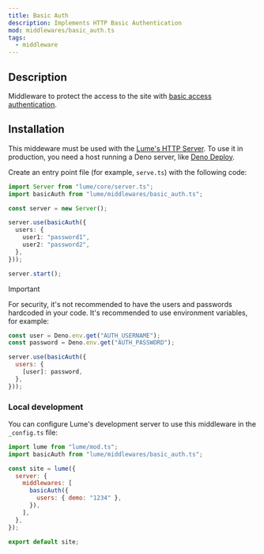 ```yaml
---
title: Basic Auth
description: Implements HTTP Basic Authentication
mod: middlewares/basic_auth.ts
tags:
  - middleware
---
```


## Description

Middleware to protect the access to the site with
[basic access authentication](https://en.wikipedia.org/wiki/Basic_access_authentication).

## Installation

This middeware must be used with the
[Lume's HTTP Server](../docs/core/server.md). To use it in production, you need
a host running a Deno server, like [Deno Deploy](https://deno.com/deploy).

Create an entry point file (for example, `serve.ts`) with the following code:

```ts
import Server from "lume/core/server.ts";
import basicAuth from "lume/middlewares/basic_auth.ts";

const server = new Server();

server.use(basicAuth({
  users: {
    user1: "password1",
    user2: "password2",
  },
}));

server.start();
```

> [!important]
>
> For security, it's not recommended to have the users and passwords hardcoded
> in your code. It's recommended to use environment variables, for example:
>
> ```js
> const user = Deno.env.get("AUTH_USERNAME");
> const password = Deno.env.get("AUTH_PASSWORD");
>
> server.use(basicAuth({
>   users: {
>     [user]: password,
>   },
> }));
> ```

### Local development

You can configure Lume's development server to use this middleware in the
`_config.ts` file:

```js
import lume from "lume/mod.ts";
import basicAuth from "lume/middlewares/basic_auth.ts";

const site = lume({
  server: {
    middlewares: [
      basicAuth({
        users: { demo: "1234" },
      }),
    ],
  },
});

export default site;
```
